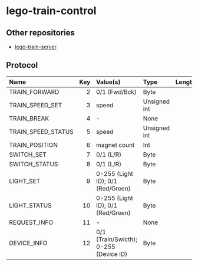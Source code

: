# lego-train-control

## Other repositories

* [lego-train-server](https://github.com/eguahlak/lego-train-server)

## Protocol

| Name               | Key  | Value(s)     | Type         | Length |
| :----------------- | ---: | :----------- | :----------- | -----: |
| TRAIN_FORWARD      |    2 | 0/1 (Fwd/Bck)| Byte         |      2 |
| TRAIN_SPEED_SET    |    3 | speed        | Unsigned int |      5 |
| TRAIN_BREAK        |    4 | -            | None         |      1 |
| TRAIN_SPEED_STATUS |    5 | speed        | Unsigned int |      5 |
| TRAIN_POSITION     |    6 | magnet count | Int          |      5 |
| SWITCH_SET         |    7 | 0/1 (L/R)    | Byte         |      2 |
| SWITCH_STATUS      |    8 | 0/1 (L/R)    | Byte         |      2 |
| LIGHT_SET          |    9 | 0-255 (Light ID); 0/1 (Red/Green) | Byte | 3 |
| LIGHT_STATUS       |   10 | 0-255 (Light ID); 0/1 (Red/Green) | Byte | 3 |
| REQUEST_INFO       |   11 | -            | None         |      1 |
| DEVICE_INFO        |   12 | 0/1 (Train/Swicth); 0-255 (Device ID) | Byte | 3 |
